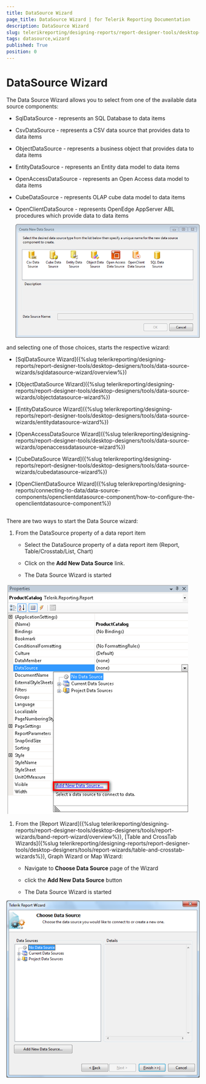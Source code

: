 ```yaml
---
title: DataSource Wizard
page_title: DataSource Wizard | for Telerik Reporting Documentation
description: DataSource Wizard
slug: telerikreporting/designing-reports/report-designer-tools/desktop-designers/tools/data-source-wizards/datasource-wizard
tags: datasource,wizard
published: True
position: 0
---
```


# DataSource Wizard



The Data Source Wizard allows you to select from one of the available data source components:       

* SqlDataSource - represents an SQL Database to data items           

* CsvDataSource - represents a CSV data source that provides data to data items           

* ObjectDataSource - represents a business object that provides data to data items           

* EntityDataSource - represents an Entity data model to data items           

* OpenAccessDataSource - represents an Open Access data model to data items           

* CubeDataSource - represents OLAP cube data model to data items           

* OpenClientDataSource - represents OpenEdge AppServer ABL procedures which provide data to data items           

  

  ![](images/DataSourceWizard1.png)

and selecting one of those choices, starts the respective wizard:

* [SqlDataSource Wizard]({%slug telerikreporting/designing-reports/report-designer-tools/desktop-designers/tools/data-source-wizards/sqldatasource-wizard/overview%})

* [ObjectDataSource Wizard]({%slug telerikreporting/designing-reports/report-designer-tools/desktop-designers/tools/data-source-wizards/objectdatasource-wizard%})

* [EntityDataSource Wizard]({%slug telerikreporting/designing-reports/report-designer-tools/desktop-designers/tools/data-source-wizards/entitydatasource-wizard%})

* [OpenAccessDataSource Wizard]({%slug telerikreporting/designing-reports/report-designer-tools/desktop-designers/tools/data-source-wizards/openaccessdatasource-wizard%})

* [CubeDataSource Wizard]({%slug telerikreporting/designing-reports/report-designer-tools/desktop-designers/tools/data-source-wizards/cubedatasource-wizard%})

* [OpenClientDataSource Wizard]({%slug telerikreporting/designing-reports/connecting-to-data/data-source-components/openclientdatasource-component/how-to-configure-the-openclientdatasource-component%})

## 

There are two ways to start the Data Source wizard:

1. From the DataSource property of a data report item             

   + Select the DataSource property of a data report item (Report, Table/Crosstab/List, Chart)                 

   + Click on the __Add New Data Source__ link.                 

   + The Data Source Wizard is started                   

  ![](images/DataSourceWizard2.png)

1. From the [Report Wizard]({%slug telerikreporting/designing-reports/report-designer-tools/desktop-designers/tools/report-wizards/band-report-wizard/overview%}),               [Table and CrossTab Wizards]({%slug telerikreporting/designing-reports/report-designer-tools/desktop-designers/tools/report-wizards/table-and-crosstab-wizards%}),               Graph Wizard or Map Wizard:             

   + Navigate to __Choose Data Source__ page of the Wizard                 

   + click the __Add New Data Source__ button                 

   + The Data Source Wizard is started                   

  ![](images/DataSourceWizard3.png)
